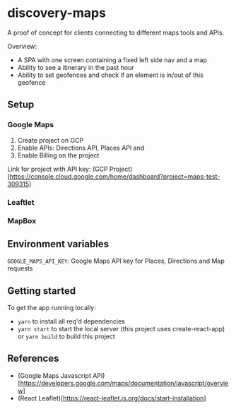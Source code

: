 # discovery-maps
A proof of concept for clients connecting to different maps tools and APIs.

Overview:
- A SPA with one screen containing a fixed left side nav and a map
- Ability to see a itinerary in the past hour
- Ability to set geofences and check if an element is in/out of this geofence

## Setup

### Google Maps
1. Create project on GCP
2. Enable APIs: Directions API, Places API and 
3. Enable Billing on the project

Link for project with API key: (GCP Project)[https://console.cloud.google.com/home/dashboard?project=maps-test-309315]

### Leaftlet

### MapBox

## Environment variables

`GOOGLE_MAPS_API_KEY`: Google Maps API key for Places, Directions and Map requests


## Getting started

To get the app running locally:

- `yarn` to install all req'd dependencies
- `yarn start` to start the local server (this project uses create-react-app) or `yarn build` to build this project

## References
- (Google Maps Javascript API)[https://developers.google.com/maps/documentation/javascript/overview]
- (React Leaflet)[https://react-leaflet.js.org/docs/start-installation]
